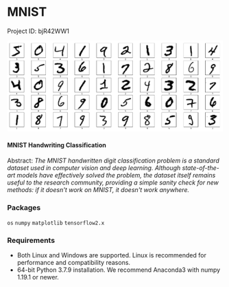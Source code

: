 # MNIST

Project ID: bjR42WW1

![alt text](https://github.com/epoch-rand/MNIST/blob/main/mnist_dataset.png?raw=true)

#### MNIST Handwriting Classification
Abstract: *The MNIST handwritten digit classification problem is a standard dataset used in computer vision and deep learning. Although state-of-the-art models have effectively solved the problem, the dataset itself remains useful to the research community, providing a simple sanity check for new methods: if it doesn't work on MNIST, it doesn't work anywhere.*

### Packages

`os` `numpy` `matplotlib` `tensorflow2.x`

### Requirements

- Both Linux and Windows are supported. Linux is recommended for performance and compatibility reasons.
- 64-bit Python 3.7.9 installation. We recommend Anaconda3 with numpy 1.19.1 or newer.
